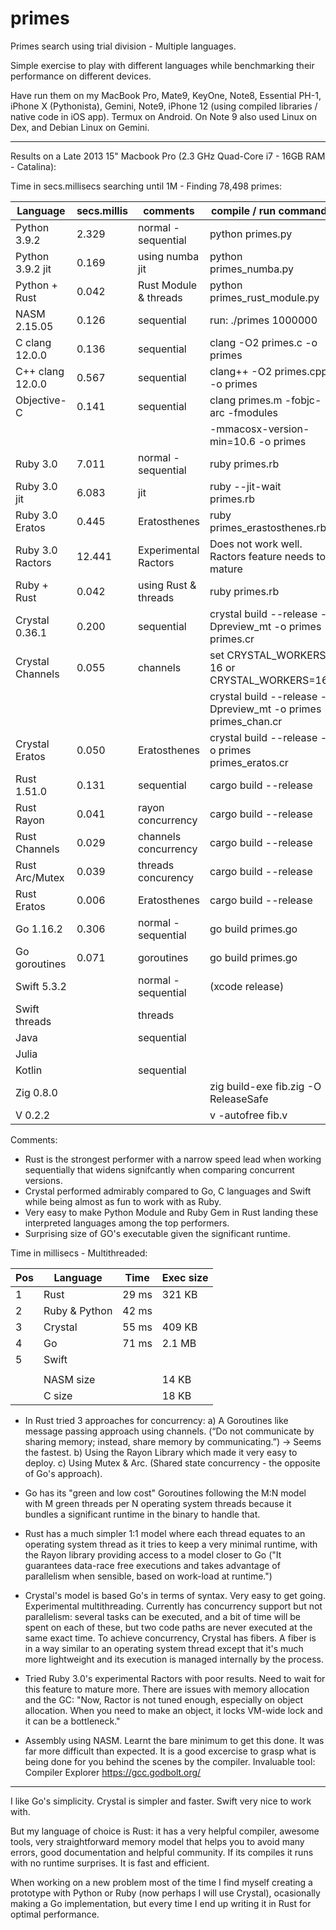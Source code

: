 # primes
Primes search using trial division - Multiple languages. 

Simple exercise to play with different languages while benchmarking their performance on different devices. 

Have run them on my MacBook Pro, Mate9, KeyOne, Note8, Essential PH-1, iPhone X (Pythonista), Gemini, Note9, iPhone 12 (using compiled libraries / native code in iOS app).
Termux on Android. On Note 9 also used Linux on Dex, and Debian Linux on Gemini.

-----------------------------------------------

Results on a Late 2013 15" Macbook Pro (2.3 GHz Quad-Core i7 - 16GB RAM - Catalina):

Time in secs.millisecs searching until 1M - Finding 78,498 primes: 


| Language         | secs.millis |       comments        | compile / run command                                         |
| ---------------- | ----------- | --------------------- | ------------------------------------------------------------- |
| Python 3.9.2     |    2.329    | normal - sequential   | python primes.py                                              |
| Python 3.9.2 jit |    0.169    | using numba jit       | python primes_numba.py                                        |
| Python + Rust    |    0.042    | Rust Module & threads | python primes_rust_module.py                                  |
| NASM 2.15.05     |    0.126    | sequential            | run: ./primes 1000000                                         |
| C clang 12.0.0   |    0.136    | sequential            | clang -O2 primes.c -o primes                                  |
| C++ clang 12.0.0 |    0.567    | sequential            | clang++ -O2 primes.cpp -o primes                              |
| Objective-C      |    0.141    | sequential            | clang primes.m -fobjc-arc -fmodules                           |
|                  |             |                       | -mmacosx-version-min=10.6 -o primes                           |
| Ruby 3.0         |    7.011    | normal - sequential   | ruby primes.rb                                                |
| Ruby 3.0 jit     |    6.083    | jit                   | ruby --jit-wait primes.rb                                     |
| Ruby 3.0 Eratos  |    0.445    | Eratosthenes          | ruby primes_erastosthenes.rb                                  |
| Ruby 3.0 Ractors |   12.441    | Experimental Ractors  | Does not work well. Ractors feature needs to mature           |
| Ruby + Rust      |    0.042    | using Rust & threads  | ruby primes.rb                                                |
| Crystal 0.36.1   |    0.200    | sequential            | crystal build --release -Dpreview_mt -o primes primes.cr      |
| Crystal Channels |    0.055    | channels              | set CRYSTAL_WORKERS 16 or CRYSTAL_WORKERS=16                  |
|                  |             |                       | crystal build --release -Dpreview_mt -o primes primes_chan.cr |
| Crystal Eratos   |    0.050    | Eratosthenes          | crystal build --release -o primes primes_eratos.cr            |
| Rust 1.51.0      |    0.131    | sequential            | cargo build --release                                         |
| Rust Rayon       |    0.041    | rayon concurrency     | cargo build --release                                         |
| Rust Channels    |    0.029    | channels concurrency  | cargo build --release                                         |
| Rust Arc/Mutex   |    0.039    | threads concurency    | cargo build --release                                         |
| Rust Eratos      |    0.006    | Eratosthenes          | cargo build --release                                         |
| Go 1.16.2        |    0.306    | normal - sequential   | go build primes.go                                            |
| Go goroutines    |    0.071    | goroutines            | go build primes.go                                            |
| Swift 5.3.2      |             | normal - sequential   | (xcode release)                                               |
| Swift threads    |             | threads               |                                                               |
| Java             |             | sequential            |                                                               |
| Julia            |             |                       |                                                               |
| Kotlin           |             | sequential            |                                                               |
| Zig 0.8.0        |             |                       | zig build-exe fib.zig -O ReleaseSafe                          |
| V 0.2.2          |             |                       | v -autofree fib.v                                             |


Comments:

- Rust is the strongest performer with a narrow speed lead when working sequentially that widens signifcantly when comparing concurrent versions. 
- Crystal performed admirably compared to Go, C languages and Swift while being almost as fun to work with as Ruby.
- Very easy to make Python Module and Ruby Gem in Rust landing these interpreted languages among the top performers.
- Surprising size of GO's executable given the significant runtime.

Time in millisecs - Multithreaded:

| Pos |   Language    |  Time  | Exec size |
| --- | ------------- | ------ | --------- |
|  1  | Rust          |  29 ms |  321 KB   |
|  2  | Ruby & Python |  42 ms |           |
|  3  | Crystal       |  55 ms |  409 KB   |
|  4  | Go            |  71 ms |  2.1 MB   |
|  5  | Swift         |        |           |
|     |               |        |           |
|     | NASM size     |        |   14 KB   |
|     | C    size     |        |   18 KB   |


- In Rust tried 3 approaches for concurrency:
a) A Goroutines like message passing approach using channels. (“Do not communicate by sharing memory; instead, share memory by communicating.”) -> Seems the fastest.
b) Using the Rayon Library which made it very easy to deploy.
c) Using Mutex & Arc. (Shared state concurrency - the opposite of Go's approach).

- Go has its "green and low cost" Goroutines following the M:N model with M green threads per N operating system threads because it bundles a significant runtime in the binary to handle that.

- Rust has a much simpler 1:1 model where each thread equates to an operating system thread as it tries to keep a very minimal runtime, with the Rayon library providing access to a model closer to Go ("It guarantees data-race free executions and takes advantage of parallelism when sensible, based on work-load at runtime.")

- Crystal's model is based Go's in terms of syntax. Very easy to get going. Experimental multithreading.
Currently has concurrency support but not parallelism: several tasks can be executed, and a bit of time will be spent on each of these, but two code paths are never executed at the same exact time.
To achieve concurrency, Crystal has fibers. A fiber is in a way similar to an operating system thread except that it's much more lightweight and its execution is managed internally by the process.

- Tried Ruby 3.0's experimental Ractors with poor results. Need to wait for this feature to mature more. There are issues with memory allocation and the GC: "Now, Ractor is not tuned enough, especially on object allocation. When you need to make an object, it locks VM-wide lock and it can be a bottleneck." 

- Assembly using NASM. Learnt the bare minimum to get this done. It was far more difficult than expected.
It is a good excercise to grasp what is being done for you behind the scenes by the compiler. 
Invaluable tool: Compiler Explorer https://gcc.godbolt.org/

-----------------------------------------------

I like Go's simplicity. Crystal is simpler and faster. Swift very nice to work with.

But my language of choice is Rust: it has a very helpful compiler, awesome tools, very straightforward memory model that helps you to avoid many errors, good documentation and helpful community. 
If its compiles it runs with no runtime surprises. It is fast and efficient.

When working on a new problem most of the time I find myself creating a prototype with Python or Ruby (now perhaps I will use Crystal), ocasionally making a Go implementation, but every time I end up writing it in Rust for optimal performance.
